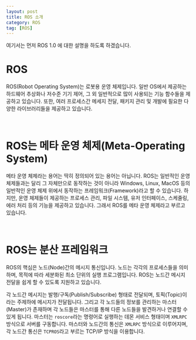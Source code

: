 ```yaml
---
layout: post
title: ROS 소개
category: ROS
tag: [ROS]
---
```


여기서는 먼저 ROS 1.0 에 대한 설명을 하도록 하겠습니다.

# ROS

ROS(Robot Operating System)는 로봇용 운영 체제입니다. 일반 OS에서 제공하는 하드웨어 추상화나 저수준 기기 제어, 그 외 일반적으로 많이 사용되는 기능 함수들을 제공하고 있습니다. 또한, 여러 프로세스간 메세지 전달, 패키지 관리 및 개발에 필요한 다양한 라이브러리들을 제공하고 있습니다.

<br>

# ROS는 메타 운영 체제(Meta-Operating System)

메타 운영 체제라는 용어는 딱히 정의되어 있는 용어는 아닙니다. ROS는 일반적인 운영 체제들과는 달리 그 자체만으로 동작하는 것이 아니라 Windows, Linux, MacOS 등의 일반적인 운영 체제 위에서 동작하는 프레임워크(Framework)라고 할 수 있습니다. 하지만, 운영 체제들이 제공하는 프로세스 관리, 파일 시스템, 유저 인터페이스, 스케줄링, 에러 처리 등의 기능을 제공하고 있습니다. 그래서 ROS를 메타 운영 체제라고 부르고 있습니다.

<br>

# ROS는 분산 프레임워크

ROS의 핵심은 노드(Node)간의 메시지 통신입니다. 노드는 각각의 프로세스들을 의미하며, 목적에 따라 세분화된 최소 단위의 실행 프로그램입니다. ROS는 노드간 메시지 전달을 쉽게 할 수 있도록 지원하고 있습니다.

각 노드간 메시지는 발행/구독(Publish/Subscribe) 형태로 전달되며, 토픽(Topic)이라는 주제하에 메시지가 전달됩니다. 그리고 각 노드들의 정보를 관리하는 마스터(Master)가 존재하며 각 노드들은 마스터를 통해 다른 노드들을 발견하거나 연결할 수 있게 됩니다. 마스터는 `roscore`라는 명령어로 실행하는 데몬 서비스 형태이며 `XMLRPC` 방식으로 서버를 구동합니다. 마스터와 노드간의 통신은 `XMLRPC` 방식으로 이루어지며, 각 노드간 통신은 `TCPROS`라고 부르는 TCP/IP 방식을 이용합니다.